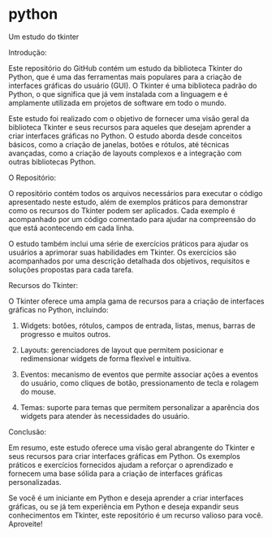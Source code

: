 # python
Um estudo do tkinter

Introdução:

Este repositório do GitHub contém um estudo da biblioteca Tkinter do Python, que é uma das ferramentas mais populares para a criação de interfaces gráficas do usuário (GUI). O Tkinter é uma biblioteca padrão do Python, o que significa que já vem instalada com a linguagem e é amplamente utilizada em projetos de software em todo o mundo.

Este estudo foi realizado com o objetivo de fornecer uma visão geral da biblioteca Tkinter e seus recursos para aqueles que desejam aprender a criar interfaces gráficas no Python. O estudo aborda desde conceitos básicos, como a criação de janelas, botões e rótulos, até técnicas avançadas, como a criação de layouts complexos e a integração com outras bibliotecas Python.

O Repositório:

O repositório contém todos os arquivos necessários para executar o código apresentado neste estudo, além de exemplos práticos para demonstrar como os recursos do Tkinter podem ser aplicados. Cada exemplo é acompanhado por um código comentado para ajudar na compreensão do que está acontecendo em cada linha.

O estudo também inclui uma série de exercícios práticos para ajudar os usuários a aprimorar suas habilidades em Tkinter. Os exercícios são acompanhados por uma descrição detalhada dos objetivos, requisitos e soluções propostas para cada tarefa.

Recursos do Tkinter:

O Tkinter oferece uma ampla gama de recursos para a criação de interfaces gráficas no Python, incluindo:

1. Widgets: botões, rótulos, campos de entrada, listas, menus, barras de progresso e muitos outros.

2. Layouts: gerenciadores de layout que permitem posicionar e redimensionar widgets de forma flexível e intuitiva.

3. Eventos: mecanismo de eventos que permite associar ações a eventos do usuário, como cliques de botão, pressionamento de tecla e rolagem do mouse.

4. Temas: suporte para temas que permitem personalizar a aparência dos widgets para atender às necessidades do usuário.

Conclusão:

Em resumo, este estudo oferece uma visão geral abrangente do Tkinter e seus recursos para criar interfaces gráficas em Python. Os exemplos práticos e exercícios fornecidos ajudam a reforçar o aprendizado e fornecem uma base sólida para a criação de interfaces gráficas personalizadas.

Se você é um iniciante em Python e deseja aprender a criar interfaces gráficas, ou se já tem experiência em Python e deseja expandir seus conhecimentos em Tkinter, este repositório é um recurso valioso para você. Aproveite!
